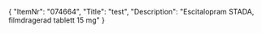 {
  "ItemNr": "074664",
  "Title": "test",
  "Description": "Escitalopram STADA, filmdragerad tablett 15 mg"
}